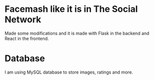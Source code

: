# Facemash like it is in The Social Network

Made some modifications and it is made with Flask in the backend and React in the frontend.

# Database

I am using MySQL database to store images, ratings and more.
